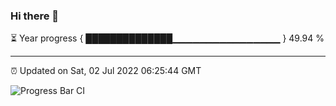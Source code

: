 ### Hi there 👋

⏳ Year progress { ██████████████▁▁▁▁▁▁▁▁▁▁▁▁▁▁▁▁ } 49.94 %

---

⏰ Updated on Sat, 02 Jul 2022 06:25:44 GMT

![Progress Bar CI](https://github.com/ZhaoGui/ZhaoGui/workflows/Progress%20Bar%20CI/badge.svg)
